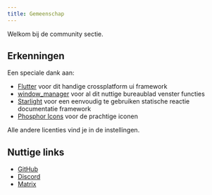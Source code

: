```yaml
---
title: Gemeenschap
---
```


Welkom bij de community sectie.

## Erkenningen

Een speciale dank aan:

- [Flutter](https://github.com/flutter/flutter) voor dit handige crossplatform ui framework
- [window_manager](https://github.com/leanflutter/window_manager) voor al dit nuttige bureaublad venster functies
- [Starlight](https://github.com/withastro/starlight) voor een eenvoudig te gebruiken statische reactie documentatie framework
- [Phosphor Icons](https://foshoricons.com/) voor de prachtige iconen

Alle andere licenties vind je in de instellingen.

## Nuttige links

- [GitHub](https://github.com/LinwoodDev/Butterfly)
- [Discord](https://go.linwood.dev/discord)
- [Matrix](https://go.linwood.dev/matrix)

